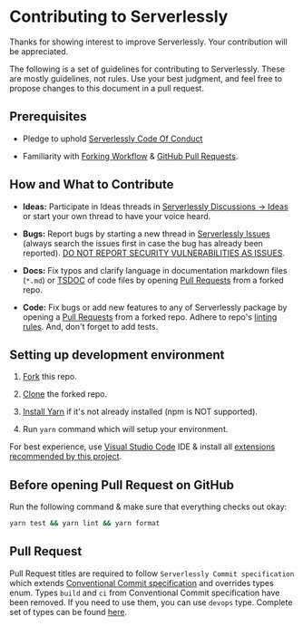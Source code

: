 # Contributing to Serverlessly

Thanks for showing interest to improve Serverlessly. Your contribution will be appreciated.

The following is a set of guidelines for contributing to Serverlessly. These are mostly guidelines, not rules. Use your best judgment, and feel free to propose changes to this document in a pull request.

## Prerequisites

- Pledge to uphold [Serverlessly Code Of Conduct](./CODE_OF_CONDUCT.md)

- Familiarity with [Forking Workflow](https://www.atlassian.com/git/tutorials/comparing-workflows/forking-workflow) & [GitHub Pull Requests](https://help.github.com/articles/using-pull-requests).

## How and What to Contribute

- **Ideas:** Participate in Ideas threads in [Serverlessly Discussions -> Ideas](https://github.com/ServerlesslyStack/Serverlessly/discussions?discussions_q=category%3AIdeas) or start your own thread to have your voice heard.

- **Bugs:** Report bugs by starting a new thread in [Serverlessly Issues](https://github.com/ServerlesslyStack/Serverlessly/issues) (always search the issues first in case the bug has already been reported). [DO NOT REPORT SECURITY VULNERABILITIES AS ISSUES](./SECURITY.md).

- **Docs:** Fix typos and clarify language in documentation markdown files (`*.md`) or [TSDOC](https://github.com/microsoft/tsdoc) of code files by opening [Pull Requests](https://help.github.com/articles/using-pull-requests) from a forked repo.

- **Code:** Fix bugs or add new features to any of Serverlessly package by opening a [Pull Requests](https://help.github.com/articles/using-pull-requests) from a forked repo. Adhere to repo's [linting rules](./.eslintrc.js). And, don't forget to add tests.

## Setting up development environment

1. [Fork](https://docs.github.com/en/github/getting-started-with-github/fork-a-repo) this repo.

2. [Clone](https://docs.github.com/en/github/using-git/which-remote-url-should-i-use) the forked repo.

3. [Install Yarn](https://classic.yarnpkg.com/en/docs/install/) if it's not already installed (npm is NOT supported).

4. Run `yarn` command which will setup your environment.

For best experience, use [Visual Studio Code](https://code.visualstudio.com/) IDE & install all [extensions recommended by this project](./.vscode/extensions.json).

## Before opening Pull Request on GitHub

Run the following command & make sure that everything checks out okay:

```sh
yarn test && yarn lint && yarn format
```

## Pull Request

Pull Request titles are required to follow `Serverlessly Commit specification` which extends [Conventional Commit specification](https://www.conventionalcommits.org/en/v1.0.0/) and overrides types enum. Types `build` and `ci` from Conventional Commit specification have been removed. If you need to use them, you can use `devops` type. Complete set of types can be found [here](./configs/commitlint.config.js).

